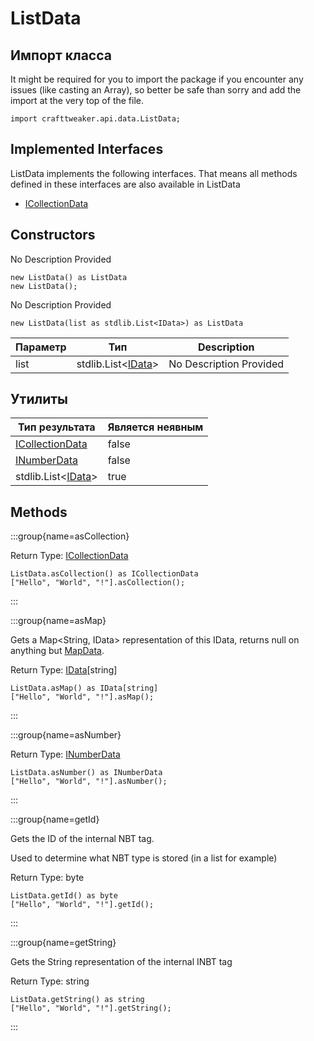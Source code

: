 # ListData



## Импорт класса

It might be required for you to import the package if you encounter any issues (like casting an Array), so better be safe than sorry and add the import at the very top of the file.
```zenscript
import crafttweaker.api.data.ListData;
```


## Implemented Interfaces
ListData implements the following interfaces. That means all methods defined in these interfaces are also available in ListData

- [ICollectionData](/vanilla/api/data/ICollectionData)

## Constructors

No Description Provided
```zenscript
new ListData() as ListData
new ListData();
```

No Description Provided
```zenscript
new ListData(list as stdlib.List<IData>) as ListData
```

| Параметр | Тип                                                             | Description             |
| -------- | --------------------------------------------------------------- | ----------------------- |
| list     | stdlib.List&lt;[IData](/vanilla/api/data/IData)&gt; | No Description Provided |



## Утилиты

| Тип результата                                                  | Является неявным |
| --------------------------------------------------------------- | ---------------- |
| [ICollectionData](/vanilla/api/data/ICollectionData)            | false            |
| [INumberData](/vanilla/api/data/INumberData)                    | false            |
| stdlib.List&lt;[IData](/vanilla/api/data/IData)&gt; | true             |

## Methods

:::group{name=asCollection}

Return Type: [ICollectionData](/vanilla/api/data/ICollectionData)

```zenscript
ListData.asCollection() as ICollectionData
["Hello", "World", "!"].asCollection();
```

:::

:::group{name=asMap}

Gets a Map<String, IData> representation of this IData, returns null on anything but [MapData](/vanilla/api/data/MapData).

Return Type: [IData](/vanilla/api/data/IData)[string]

```zenscript
ListData.asMap() as IData[string]
["Hello", "World", "!"].asMap();
```

:::

:::group{name=asNumber}

Return Type: [INumberData](/vanilla/api/data/INumberData)

```zenscript
ListData.asNumber() as INumberData
["Hello", "World", "!"].asNumber();
```

:::

:::group{name=getId}

Gets the ID of the internal NBT tag.

 Used to determine what NBT type is stored (in a list for example)

Return Type: byte

```zenscript
ListData.getId() as byte
["Hello", "World", "!"].getId();
```

:::

:::group{name=getString}

Gets the String representation of the internal INBT tag

Return Type: string

```zenscript
ListData.getString() as string
["Hello", "World", "!"].getString();
```

:::


